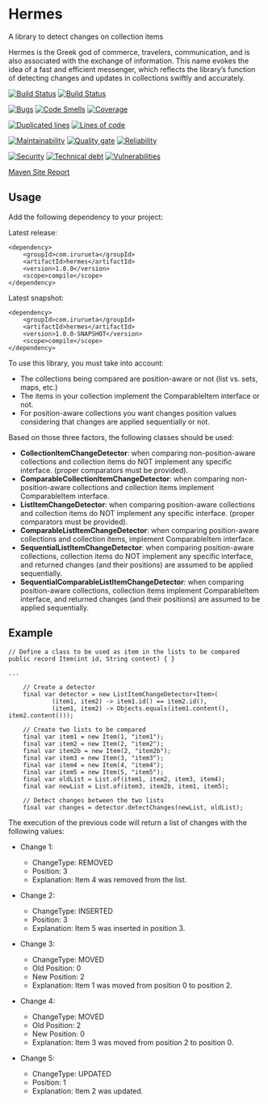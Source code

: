 # Hermes
A library to detect changes on collection items

Hermes is the Greek god of commerce, travelers, communication, and is also associated with the exchange of information. This name evokes 
the idea of a fast and efficient messenger, which reflects the library’s function of detecting changes and updates in collections swiftly 
and accurately.

[![Build Status](https://github.com/albertoirurueta/hermes/actions/workflows/master.yml/badge.svg)](https://github.com/albertoirurueta/hermes/actions)
[![Build Status](https://github.com/albertoirurueta/hermes/actions/workflows/develop.yml/badge.svg)](https://github.com/albertoirurueta/hermes/actions)

[![Bugs](https://sonarcloud.io/api/project_badges/measure?project=albertoirurueta_hermes&metric=bugs)](https://sonarcloud.io/dashboard?id=albertoirurueta_hermes)
[![Code Smells](https://sonarcloud.io/api/project_badges/measure?project=albertoirurueta_hermes&metric=code_smells)](https://sonarcloud.io/dashboard?id=albertoirurueta_hermes)
[![Coverage](https://sonarcloud.io/api/project_badges/measure?project=albertoirurueta_hermes&metric=coverage)](https://sonarcloud.io/dashboard?id=albertoirurueta_hermes)

[![Duplicated lines](https://sonarcloud.io/api/project_badges/measure?project=albertoirurueta_hermes&metric=duplicated_lines_density)](https://sonarcloud.io/dashboard?id=albertoirurueta_hermes)
[![Lines of code](https://sonarcloud.io/api/project_badges/measure?project=albertoirurueta_hermes&metric=ncloc)](https://sonarcloud.io/dashboard?id=albertoirurueta_hermes)

[![Maintainability](https://sonarcloud.io/api/project_badges/measure?project=albertoirurueta_hermes&metric=sqale_rating)](https://sonarcloud.io/dashboard?id=albertoirurueta_hermes)
[![Quality gate](https://sonarcloud.io/api/project_badges/measure?project=albertoirurueta_hermes&metric=alert_status)](https://sonarcloud.io/dashboard?id=albertoirurueta_hermes)
[![Reliability](https://sonarcloud.io/api/project_badges/measure?project=albertoirurueta_hermes&metric=reliability_rating)](https://sonarcloud.io/dashboard?id=albertoirurueta_hermes)

[![Security](https://sonarcloud.io/api/project_badges/measure?project=albertoirurueta_hermes&metric=security_rating)](https://sonarcloud.io/dashboard?id=albertoirurueta_hermes)
[![Technical debt](https://sonarcloud.io/api/project_badges/measure?project=albertoirurueta_hermes&metric=sqale_index)](https://sonarcloud.io/dashboard?id=albertoirurueta_hermes)
[![Vulnerabilities](https://sonarcloud.io/api/project_badges/measure?project=albertoirurueta_hermes&metric=vulnerabilities)](https://sonarcloud.io/dashboard?id=albertoirurueta_hermes)

[Maven Site Report](http://albertoirurueta.github.io/hermes)

## Usage

Add the following dependency to your project:

Latest release:
```
<dependency>
    <groupId>com.irurueta</groupId>
    <artifactId>hermes</artifactId>
    <version>1.0.0</version>
    <scope>compile</scope>
</dependency>
```

Latest snapshot:
```
<dependency>
    <groupId>com.irurueta</groupId>
    <artifactId>hermes</artifactId>
    <version>1.0.0-SNAPSHOT</version>
    <scope>compile</scope>
</dependency>
```

To use this library, you must take into account:
* The collections being compared are position-aware or not (list vs. sets, maps, etc.)
* The items in your collection implement the ComparableItem interface or not.
* For position-aware collections you want changes position values considering that changes are applied sequentially or 
  not.

Based on those three factors, the following classes should be used:
* **CollectionItemChangeDetector**: when comparing non-position-aware collections and collection items do NOT
  implement any specific interface. (proper comparators must be provided).
* **ComparableCollectionItemChangeDetector**: when comparing non-position-aware collections and collection items
  implement ComparableItem interface.
* **ListItemChangeDetector**: when comparing position-aware collections and collection items do NOT implement any
  specific interface. (proper comparators must be provided).
* **ComparableListItemChangeDetector**: when comparing position-aware collections and collection items, implement
  ComparableItem interface.
* **SequentialListItemChangeDetector**: when comparing position-aware collections, collection items do NOT implement
  any specific interface, and returned changes (and their positions) are assumed to be applied sequentially.
* **SequentialComparableListItemChangeDetector**: when comparing position-aware collections, collection items implement
  ComparableItem interface, and returned changes (and their positions) are assumed to be applied sequentially.

## Example

```
// Define a class to be used as item in the lists to be compared
public record Item(int id, String content) { }

...

    // Create a detector
    final var detector = new ListItemChangeDetector<Item>(
            (item1, item2) -> item1.id() == item2.id(),
            (item1, item2) -> Objects.equals(item1.content(), item2.content()));
            
    // Create two lists to be compared
    final var item1 = new Item(1, "item1");
    final var item2 = new Item(2, "item2");
    final var item2b = new Item(2, "item2b");
    final var item3 = new Item(3, "item3");
    final var item4 = new Item(4, "item4");
    final var item5 = new Item(5, "item5");
    final var oldList = List.of(item1, item2, item3, item4);
    final var newList = List.of(item3, item2b, item1, item5);
            
    // Detect changes between the two lists
    final var changes = detector.detectChanges(newList, oldList);            
```

The execution of the previous code will return a list of changes with the following values:

* Change 1:
  * ChangeType: REMOVED
  * Position: 3
  * Explanation: Item 4 was removed from the list.

* Change 2:
  * ChangeType: INSERTED
  * Position: 3
  * Explanation: Item 5 was inserted in position 3.

* Change 3:
  * ChangeType: MOVED
  * Old Position: 0
  * New Position: 2
  * Explanation: Item 1 was moved from position 0 to position 2.

* Change 4:
  * ChangeType: MOVED
  * Old Position: 2
  * New Position: 0
  * Explanation: Item 3 was moved from position 2 to position 0.

* Change 5:
  * ChangeType: UPDATED
  * Position: 1
  * Explanation: Item 2 was updated.